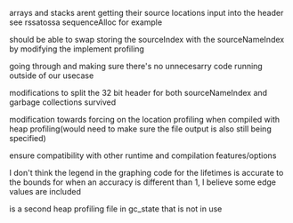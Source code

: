 arrays and stacks arent getting their source locations input into the header
    see rssatossa sequenceAlloc for example

should be able to swap storing the sourceIndex with the sourceNameIndex by modifying the implement profiling

going through and making sure there's no unnecesarry code running outside of our usecase

modifications to split the 32 bit header for both sourceNameIndex and garbage collections survived

modification towards forcing on the location profiling when compiled with heap profiling(would need to make sure the file output is also still being specified) 

ensure compatibility with other runtime and compilation features/options 

I don't think the legend in the graphing code for the lifetimes is accurate to the bounds for when an accuracy is different than 1, I believe some edge values are included

is a second heap profiling file in gc_state that is not in use
